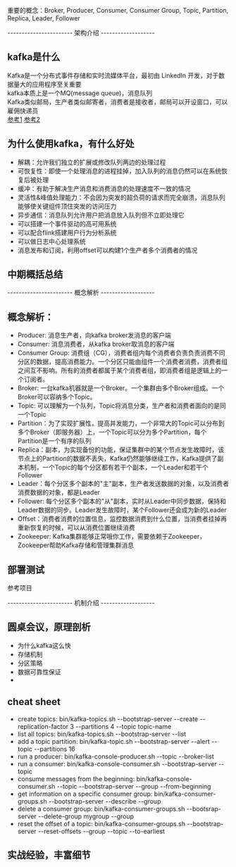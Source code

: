 重要的概念：Broker, Producer, Consumer, Consumer Group, Topic, Partition, Replica, Leader, Follower


----------------------- 架构介绍 -------------------
## kafka是什么 
Kafka是一个分布式事件存储和实时流媒体平台，最初由 LinkedIn 开发，对于数据量大的应用程序至关重要  
kafka本质上是一个MQ(message queue)，消息队列  
Kafka类似邮局，生产者类似邮寄者，消费者是接收者，邮局可以开设窗口，可以雇佣快递员  
[参考1](https://www.youtube.com/watch?v=QkdkLdMBuL0&pp=ygUFa2Fma2E%3D)
[参考2](https://www.youtube.com/watch?v=-RDyEFvnTXI)



##  为什么使用kafka，有什么好处
- 解耦：允许我们独立的扩展或修改队列两边的处理过程
- 可恢复性：即使一个处理消息的进程挂掉，加入队列的消息仍然可以在系统恢复后被处理
- 缓冲：有助于解决生产消息和消费消息的处理速度不一致的情况
- 灵活性&峰值处理能力：不会因为突发的超负荷的请求而完全崩溃，消息队列能够使关键组件顶住突发的访问压力
- 异步通信：消息队列允许用户把消息放入队列但不立即处理它
- 可以搭建一个事件驱动的高可用系统
- 可以配合flink搭建用户行为分析系统
- 可以做日志中心处理系统
- 消息发布和订阅，利用offset可以构建1个生产者多个消费者的情况


## 中期概括总结

----------------------- 概念解析 -------------------

## 概念解析：
- Producer: 消息生产者，向kafka broker发消息的客户端
- Consumer: 消息消费者，从kafka broker取消息的客户端
- Consumer Group: 消费组（CG），消费者组内每个消费者负责负责消费不同分区的数据，提高消费能力。一个分区只能由组件一个消费者消费，消费者组之间互不影响。所有的消费者都属于某个消费者组，即消费者组是逻辑上的一个订阅者。
- Broker: 一台kafka机器就是一个Broker。一个集群由多个Broker组成。一个Broker可以容纳多个Topic。
- Topic: 可以理解为一个队列，Topic将消息分类，生产者和消费者面向的是同一个Topic
- Partition：为了实现扩展性，提高并发能力，一个非常大的Topic可以分布到多个Broker（即服务器）上，一个Topic可以分为多个Partition，每个Partition是一个有序的队列
- Replica：副本，为实现备份的功能，保证集群中的某个节点发生故障时，该节点上的Partition的数据不丢失，Kafka仍然能够继续工作，Kafka提供了副本机制，一个Topic的每个分区都有若干个副本，一个Leader和若干个Follower
- Leader：每个分区多个副本的"主"副本，生产者发送数据的对象，以及消费者消费数据的对象，都是Leader
- Follower: 每个分区多个副本的"从"副本，实时从Leader中同步数据，保持和Leader数据的同步。Leader发生故障时，某个Follower还会成为新的Leader
- Offset：消费者消费的位置信息，监控数据消费到什么位置，当消费者挂掉再重新恢复的时候，可以从消费位置继续消费
- Zookeeper: Kafka集群能够正常哦你工作，需要依赖于Zookeeper，Zookeeper帮助Kafka存储和管理集群消息


## 部署测试
参考项目

----------------------- 机制介绍 -------------------

## 圆桌会议，原理剖析
- 为什么kafka这么快
- 存储机制
- 分区策略
- 数据可靠性保证
- 

## cheat sheet
- create topics: bin/kafka-topics.sh --bootstrap-server <URL> --create --replication-factor 3 --partitions 4 --topic topic-name
- list all topics: bin/kafka-topics.sh --bootstrap-server <URL> --list
- add a topic partition: bin/kafka-topic.sh --bootstrap-server <URL> --alert --topic <topic-name> --partitions 16
- run a producer: bin/kafka-console-producer.sh --topic <topic-name> --broker-list <URL>
- run a consumer: bin/kafka-console-consumer.sh --bootstrap-server <URL> --topic <topic-name>
- consume messages from the beginning: bin/kafka-console-consumer.sh --topic <topic-name> --bootstrap-server <URL> --group <grou-name> --from-beginning
- get information on a specific consumer group: bin/kafka-consumer-groups.sh --bootstrap-server <URL> --describe --group <group-name>
- delete a consumer group: bin/kafka-consumer-groups.sh --bootsrap-server <URL> --delete-group mygroup --group <group-name>
- reset the offset of a topic: bin/kafka-consumer-groups.sh --bootstrap-server <URL> --reset-offsets --group <group-name> --topic <topic-name> --to-earliest

## 实战经验，丰富细节